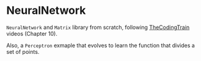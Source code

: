 # NeuralNetwork
`NeuralNetwork` and `Matrix` library from scratch, following [TheCodingTrain](https://youtu.be/XJ7HLz9VYz0) videos (Chapter 10).

Also, a `Perceptron` exmaple that evolves to learn the function that divides a set of points.
